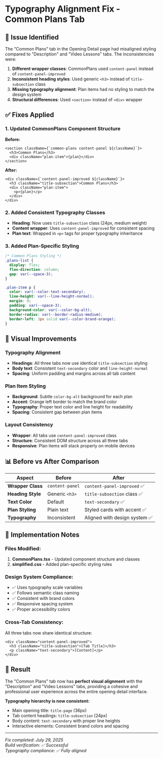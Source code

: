 # Typography Alignment Fix - Common Plans Tab

## 🎯 Issue Identified

The "Common Plans" tab in the Opening Detail page had misaligned styling compared to "Description" and "Video Lessons" tabs. The inconsistencies were:

1. **Different wrapper classes**: CommonPlans used `content-panel` instead of `content-panel-improved`
2. **Inconsistent heading styles**: Used generic `<h3>` instead of `title-subsection` class
3. **Missing typography alignment**: Plan items had no styling to match the design system
4. **Structural differences**: Used `<section>` instead of `<div>` wrapper

## ✅ Fixes Applied

### 1. **Updated CommonPlans Component Structure**

**Before:**
```tsx
<section className={`common-plans content-panel ${className}`}>
  <h3>Common Plans</h3>
  <div className="plan-item">{plan}</div>
</section>
```

**After:**
```tsx
<div className={`content-panel-improved ${className}`}>
  <h3 className="title-subsection">Common Plans</h3>
  <div className="plan-item">
    <p>{plan}</p>
  </div>
</div>
```

### 2. **Added Consistent Typography Classes**

- **Heading**: Now uses `title-subsection` class (24px, medium weight)
- **Content wrapper**: Uses `content-panel-improved` for consistent spacing
- **Plan text**: Wrapped in `<p>` tags for proper typography inheritance

### 3. **Added Plan-Specific Styling**

```css
/* Common Plans Styling */
.plans-list {
  display: flex;
  flex-direction: column;
  gap: var(--space-3);
}

.plan-item p {
  color: var(--color-text-secondary);
  line-height: var(--line-height-normal);
  margin: 0;
  padding: var(--space-3);
  background-color: var(--color-bg-alt);
  border-radius: var(--border-radius-medium);
  border-left: 3px solid var(--color-brand-orange);
}
```

## 🎨 Visual Improvements

### **Typography Alignment**
- **Headings**: All three tabs now use identical `title-subsection` styling
- **Body text**: Consistent `text-secondary` color and `line-height-normal`
- **Spacing**: Uniform padding and margins across all tab content

### **Plan Item Styling**
- **Background**: Subtle `color-bg-alt` background for each plan
- **Accent**: Orange left border to match the brand color
- **Typography**: Proper text color and line height for readability
- **Spacing**: Consistent gap between plan items

### **Layout Consistency**
- **Wrapper**: All tabs use `content-panel-improved` class
- **Structure**: Consistent DOM structure across all three tabs
- **Responsive**: Plan items will stack properly on mobile devices

## 📊 Before vs After Comparison

| Aspect | Before | After |
|--------|--------|-------|
| **Wrapper Class** | `content-panel` | `content-panel-improved` ✅ |
| **Heading Style** | Generic `<h3>` | `title-subsection` class ✅ |
| **Text Color** | Default | `text-secondary` ✅ |
| **Plan Styling** | Plain text | Styled cards with accent ✅ |
| **Typography** | Inconsistent | Aligned with design system ✅ |

## 🔧 Implementation Notes

### **Files Modified:**
1. **CommonPlans.tsx** - Updated component structure and classes
2. **simplified.css** - Added plan-specific styling rules

### **Design System Compliance:**
- ✅ Uses typography scale variables
- ✅ Follows semantic class naming
- ✅ Consistent with brand colors
- ✅ Responsive spacing system
- ✅ Proper accessibility colors

### **Cross-Tab Consistency:**
All three tabs now share identical structure:
```tsx
<div className="content-panel-improved">
  <h3 className="title-subsection">[Tab Title]</h3>
  <p className="text-secondary">[Content]</p>
</div>
```

## 🎯 Result

The "Common Plans" tab now has **perfect visual alignment** with the "Description" and "Video Lessons" tabs, providing a cohesive and professional user experience across the entire opening detail interface.

**Typography hierarchy is now consistent:**
- Main opening title: `title-page` (36px)
- Tab content headings: `title-subsection` (24px) 
- Body content: `text-secondary` with proper line heights
- Interactive elements: Consistent brand colors and spacing

---

*Fix completed: July 29, 2025*  
*Build verification: ✅ Successful*  
*Typography compliance: ✅ Fully aligned*
